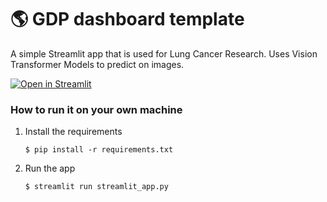 # :earth_americas: GDP dashboard template

A simple Streamlit app that is used for Lung Cancer Research. Uses Vision Transformer Models to predict on images.

[![Open in Streamlit](https://static.streamlit.io/badges/streamlit_badge_black_white.svg)](https://lung-cancer-research.streamlit.app/)

### How to run it on your own machine

1. Install the requirements

   ```
   $ pip install -r requirements.txt
   ```

2. Run the app

   ```
   $ streamlit run streamlit_app.py
   ```

